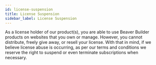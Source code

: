 ```yaml
---
id: license-suspension
title: License Suspension
sidebar_label: License Suspension
---
```


As a license holder of our product(s), you are able to use Beaver Builder products on websites that you own or manage. However, you cannot distribute, freely give away, or resell your license. With that in mind, if we believe license abuse is occurring, as per our terms and conditions we reserve the right to suspend or even terminate subscriptions when necessary.